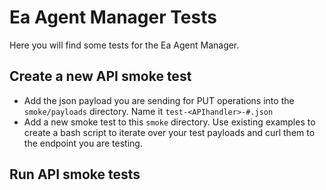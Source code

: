 # Ea Agent Manager Tests
Here you will find some tests for the Ea Agent Manager. 

## Create a new API smoke test
- Add the json payload you are sending for PUT operations into the `smoke/payloads` directory. Name it `test-<APIhandler>-#.json`
- Add a new smoke test to this `smoke` directory. Use existing examples to create a bash script to iterate over your test payloads and curl them to the endpoint you are testing. 


## Run API smoke tests


